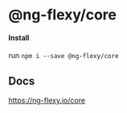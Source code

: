 # @ng-flexy/core


#### Install

run `npm i --save @ng-flexy/core`

## Docs
<a href="https://ng-flexy.io/core">https://ng-flexy.io/core</a>

